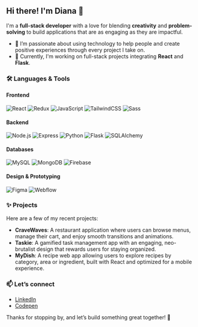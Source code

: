 ## Hi there! I'm Diana 👋

I'm a **full-stack developer**  with a love for blending **creativity** and **problem-solving** to build applications that are as engaging as they are impactful. 

- 🎯 I’m passionate about using technology to help people and create positive experiences through every project I take on. 
- 🔭 Currently, I'm working on full-stack projects integrating **React** and **Flask**.

### 🛠️ Languages & Tools

#### Frontend
![React](https://img.shields.io/badge/-React-61DAFB?logo=react&logoColor=white&style=flat)
![Redux](https://img.shields.io/badge/-Redux-764ABC?logo=redux&logoColor=white&style=flat)
![JavaScript](https://img.shields.io/badge/-JavaScript-F7DF1E?logo=javascript&logoColor=black&style=flat)
![TailwindCSS](https://img.shields.io/badge/-TailwindCSS-38B2AC?logo=tailwindcss&logoColor=white&style=flat)
![Sass](https://img.shields.io/badge/-Sass-CC6699?logo=sass&logoColor=white&style=flat)

#### Backend
![Node.js](https://img.shields.io/badge/-Node.js-339933?logo=node.js&logoColor=white&style=flat)
![Express](https://img.shields.io/badge/-Express-000000?logo=express&logoColor=white&style=flat)
![Python](https://img.shields.io/badge/-Python-3776AB?logo=python&logoColor=white&style=flat)
![Flask](https://img.shields.io/badge/-Flask-000000?logo=flask&logoColor=white&style=flat)
![SQLAlchemy](https://img.shields.io/badge/-SQLAlchemy-4479A1?logo=python&logoColor=white&style=flat)

#### Databases
![MySQL](https://img.shields.io/badge/-MySQL-4479A1?logo=mysql&logoColor=white&style=flat)
![MongoDB](https://img.shields.io/badge/-MongoDB-47A248?logo=mongodb&logoColor=white&style=flat)
![Firebase](https://img.shields.io/badge/-Firebase-FFCA28?logo=firebase&logoColor=black&style=flat)

#### Design & Prototyping
![Figma](https://img.shields.io/badge/-Figma-F24E1E?logo=figma&logoColor=white&style=flat)
![Webflow](https://img.shields.io/badge/-Webflow-4353FF?logo=webflow&logoColor=white&style=flat)


### ✨ Projects
Here are a few of my recent projects:
- **CraveWaves**: A restaurant application where users can browse menus, manage their cart, and enjoy smooth transitions and animations.
- **Taskie**: A gamified task management app with an engaging, neo-brutalist design that rewards users for staying organized.
- **MyDish**: A recipe web app allowing users to explore recipes by category, area or ingredient, built with React and optimized for a mobile experience.

### 📫 Let’s connect
- [LinkedIn](https://www.linkedin.com/in/dianamoretti/)
- [Codepen](https://codepen.io/Diana-Moretti)


Thanks for stopping by, and let’s build something great together! 🚀

<!--
**dnmore/dnmore** is a ✨ _special_ ✨ repository because its `README.md` (this file) appears on your GitHub profile.

Here are some ideas to get you started:

- 🔭 I’m currently working on ...
- 🌱 I’m currently learning ...
- 👯 I’m looking to collaborate on ...
- 🤔 I’m looking for help with ...
- 💬 Ask me about ...
- 📫 How to reach me: ...
- 😄 Pronouns: ...
- ⚡ Fun fact: ...
-->
